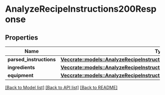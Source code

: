 # AnalyzeRecipeInstructions200Response

## Properties

Name | Type | Description | Notes
------------ | ------------- | ------------- | -------------
**parsed_instructions** | [**Vec<crate::models::AnalyzeRecipeInstructions200ResponseParsedInstructionsInner>**](analyzeRecipeInstructions_200_response_parsedInstructions_inner.md) |  | 
**ingredients** | [**Vec<crate::models::AnalyzeRecipeInstructions200ResponseIngredientsInner>**](analyzeRecipeInstructions_200_response_ingredients_inner.md) |  | 
**equipment** | [**Vec<crate::models::AnalyzeRecipeInstructions200ResponseIngredientsInner>**](analyzeRecipeInstructions_200_response_ingredients_inner.md) |  | 

[[Back to Model list]](../README.md#documentation-for-models) [[Back to API list]](../README.md#documentation-for-api-endpoints) [[Back to README]](../README.md)


